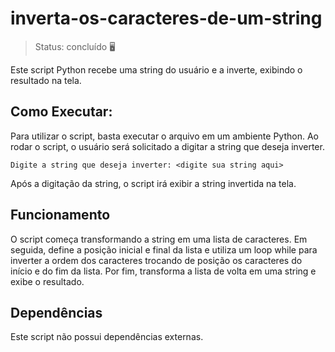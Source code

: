 <h1>inverta-os-caracteres-de-um-string</h1>

> Status: concluído  🖥️

Este script Python recebe uma string do usuário e a inverte, exibindo o resultado na tela.

## Como Executar:

Para utilizar o script, basta executar o arquivo em um ambiente Python. Ao rodar o script, o usuário será solicitado a digitar a string que deseja inverter.

```
Digite a string que deseja inverter: <digite sua string aqui>

```
Após a digitação da string, o script irá exibir a string invertida na tela.

## Funcionamento

O script começa transformando a string em uma lista de caracteres. Em seguida, define a posição inicial e final da lista e utiliza um loop while para inverter a ordem dos caracteres trocando de posição os caracteres do início e do fim da lista. Por fim, transforma a lista de volta em uma string e exibe o resultado.

## Dependências
Este script não possui dependências externas.
